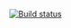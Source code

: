 [![Build status](https://ci.appveyor.com/api/projects/status/tteh2rvtkxq0ysr4?svg=true)](https://ci.appveyor.com/project/dmitry-korotkov/prototypes-constructors-1)